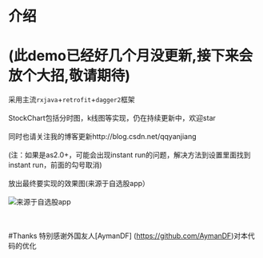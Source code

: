 # 介绍
# (此demo已经好几个月没更新,接下来会放个大招,敬请期待)
采用主流`rxjava`+`retrofit`+`dagger2`框架<br><br>
StockChart包括分时图，k线图等实现，仍在持续更新中，欢迎star<br><br>
同时也请关注我的博客更新http://blog.csdn.net/qqyanjiang<br>
<br>
(注：如果是as2.0+，可能会出现instant run的问题，解决方法到设置里面找到instant run，前面的勾号取消)
<br><br>
放出最终要实现的效果图(来源于自选股app）<br><br>
![来源于自选股app](http://7xrnuc.com1.z0.glb.clouddn.com/jdfwmain.gif)<br><br><br>

#Thanks 
特别感谢外国友人[AymanDF]
(https://github.com/AymanDF)对本代码的优化



